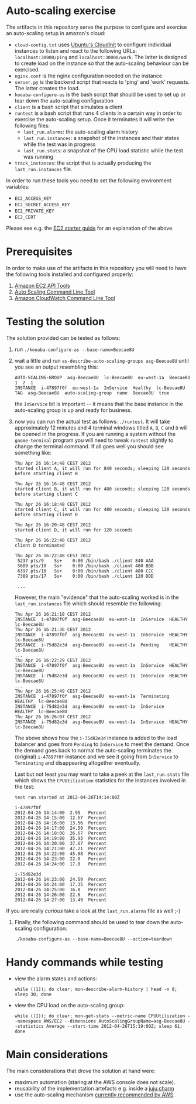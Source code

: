 # Auto-scaling exercise

The artifacts in this repository serve the purpose to configure and exercise an auto-scaling setup in amazon's cloud:

 - `cloud-config.txt` uses [Ubuntu's CloudInit](https://help.ubuntu.com/community/CloudInit) to configure individual instances to listen
   and react to the following URLs: `localhost:30000/ping` and
   `localhost:30000/work`. The latter is designed to create load on
   the instance so that the auto-scaling behaviour can be exercised.
  - `nginx.conf` is the nginx configuration needed on the instance
  - `server.py` is the backend script that reacts to 'ping' and 'work'
    requests. The latter creates the load.
 - `kooaba-configure-as` is the bash script that should be used to set
    up or tear down the auto-scaling configuration
 - `client` is a bash script that simulates a client
 - `runtest` is a bash script that runs 4 clients in a certain way in
   order to exercise the auto-scaling setup. Once it terminates it will
   write the following files:
   - `last_run.alarms`: the auto-scaling alarm history
   - `last_run.instances`: a snapshot of the instances and their states
     while the test was in progress
   - `last_run.stats`: a snapshot of the CPU load statistic while the test
     was running
 - `track_instances`: the script that is actually producing the
   `last_run.instances` file.

In order to run these tools you need to set the following environment variables:

 - `EC2_ACCESS_KEY`
 - `EC2_SECRET_ACCESS_KEY`
 - `EC2_PRIVATE_KEY`
 - `EC2_CERT`

Please see e.g. the [EC2 starter guide](https://help.ubuntu.com/community/EC2StartersGuide) for an explanation of the above.

# Prerequisites
In order to make use of the artifacts in this repository you will need
to have the following tools installed and configured properly:
 1. [Amazon EC2 API Tools](http://aws.amazon.com/developertools/351)
 1. [Auto Scaling Command Line Tool](http://aws.amazon.com/developertools/2535)
 1. [Amazon CloudWatch Command Line Tool](http://aws.amazon.com/developertools/2534)

# Testing the solution

The solution provided can be tested as follows:

 1. run `./kooaba-configure-as --base-name=Beecae8U`
 1. wait a little and run `as-describe-auto-scaling-groups asg-Beecae8U` until
    you see an output resembling this:
        
    <pre><code>AUTO-SCALING-GROUP  asg-Beecae8U  lc-Beecae8U  eu-west-1a  Beecae8U  1  2  1
	INSTANCE  i-47897f0f  eu-west-1a  InService  Healthy  lc-Beecae8U
	TAG  asg-Beecae8U  auto-scaling-group  name  Beecae8U  true
    </code></pre>

    the `InService` bit is important -- it means that the base instance
    in the auto-scaling group is up and ready for business.
 1. now you can run the actual test as follows: `./runtest`. It will take approximately 12 minutes and 4 terminal windows titled `A`, `B`, `C` and `D` will be opened in the progress. If you are running a system without the `gnome-terminal` program you will need to tweak `runtest` slightly to change the terminal command.
    If all goes well you should see something like:

    <pre><code>Thu Apr 26 16:14:48 CEST 2012
    started client A, it will run for 840 seconds; sleeping 120 seconds before starting client B

    Thu Apr 26 16:16:48 CEST 2012
    started client B, it will run for 480 seconds; sleeping 120 seconds before starting client C

    Thu Apr 26 16:18:48 CEST 2012
    started client C, it will run for 480 seconds; sleeping 120 seconds before starting client D

    Thu Apr 26 16:20:48 CEST 2012
    started client D, it will run for 120 seconds

    Thu Apr 26 16:22:48 CEST 2012
    client D terminated

    Thu Apr 26 16:22:48 CEST 2012
     5237 pts/9    Ss+    0:00 /bin/bash ./client 840 AAA
     5689 pts/10   Ss+    0:00 /bin/bash ./client 480 BBB
     6397 pts/16   Ss+    0:00 /bin/bash ./client 480 CCC
     7389 pts/17   Ss+    0:00 /bin/bash ./client 120 DDD

     ...
    </code></pre>
    However, the main "evidence" that the auto-scaling worked is in the `last_run.instances` file which should resemble the following:

    <pre><code>Thu Apr 26 16:21:18 CEST 2012
    INSTANCE  i-47897f0f  asg-Beecae8U  eu-west-1a  InService  HEALTHY  lc-Beecae8U
    Thu Apr 26 16:21:36 CEST 2012
    INSTANCE  i-47897f0f  asg-Beecae8U  eu-west-1a  InService  HEALTHY  lc-Beecae8U
    INSTANCE  i-75d82e3d  asg-Beecae8U  eu-west-1a  Pending    HEALTHY  lc-Beecae8U
    ...
    Thu Apr 26 16:22:29 CEST 2012
    INSTANCE  i-47897f0f  asg-Beecae8U  eu-west-1a  InService  HEALTHY  lc-Beecae8U
    INSTANCE  i-75d82e3d  asg-Beecae8U  eu-west-1a  InService  HEALTHY  lc-Beecae8U
    ...
    Thu Apr 26 16:25:49 CEST 2012
    INSTANCE  i-47897f0f  asg-Beecae8U  eu-west-1a  Terminating  HEALTHY  lc-Beecae8U
    INSTANCE  i-75d82e3d  asg-Beecae8U  eu-west-1a  InService    HEALTHY  lc-Beecae8U
    Thu Apr 26 16:26:07 CEST 2012
    INSTANCE  i-75d82e3d  asg-Beecae8U  eu-west-1a  InService  HEALTHY  lc-Beecae8U
    </code></pre>
    The above shows how the `i-75d82e3d` instance is added to the load balancer and goes from `Pending` to `InService` to meet the demand. Once the demand goes back to normal the auto-scaling terminates the (original) `i-47897f0f` instance and we see it going from `InService` to `Terminating` and disappearing altogether eventually.

    Last but not least you may want to take a peek at the `last_run.stats` file  which shows the `CPUUtilization` statistics for the instances involved in the test:

    <pre><code>test run started at 2012-04-26T14:14:00Z

    i-47897f0f
    2012-04-26 14:14:00  2.95   Percent
    2012-04-26 14:15:00  12.67  Percent
    2012-04-26 14:16:00  13.56  Percent
    2012-04-26 14:17:00  24.59  Percent
    2012-04-26 14:18:00  26.67  Percent
    2012-04-26 14:19:00  35.93  Percent
    2012-04-26 14:20:00  37.67  Percent
    2012-04-26 14:21:00  47.21  Percent
    2012-04-26 14:22:00  45.08  Percent
    2012-04-26 14:23:00  22.0   Percent
    2012-04-26 14:24:00  17.0   Percent

    i-75d82e3d
    2012-04-26 14:23:00  24.59  Percent
    2012-04-26 14:24:00  17.35  Percent
    2012-04-26 14:25:00  16.0   Percent
    2012-04-26 14:26:00  22.6   Percent
    2012-04-26 14:27:00  13.49  Percent
    </code></pre>

   If you are really *curious* take a look at the `last_run.alarms` file
   as well ;-)

 1. Finally, the following command should be used to tear down the auto-scaling configuration:
 
    <pre><code>./kooaba-configure-as --base-name=Beecae8U --action=teardown</code></pre>

# Handy commands while testing
 - view the alarm states and actions:
    <pre><code>while ((1)); do clear; mon-describe-alarm-history | head -n 8; sleep 30; done</code></pre>
 - view the CPU load on the auto-scaling group:
    <pre><code>while ((1)); do clear; mon-get-stats --metric-name CPUUtilization --namespace AWS/EC2 --dimensions AutoScalingGroupName=asg-Beecae8U --statistics Average --start-time 2012-04-26T15:19:00Z; sleep 61; done</code></pre>

# Main considerations

The main considerations that drove the solution at hand were:

 - maximum automation (staring at the AWS console does not scale).
 - reusability of the implementation artefacts e.g. inside a [juju charm](https://juju.ubuntu.com/)
 - use the auto-scaling mechanism [currently recommended by AWS](http://docs.amazonwebservices.com/AutoScaling/latest/DeveloperGuide/US_SetUpASLBApp.html).
